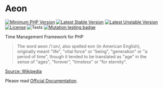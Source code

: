 # Aeon 

[![Minimum PHP Version](https://img.shields.io/badge/php-%3E%3D%207.4-8892BF.svg)](https://php.net/)
[![Latest Stable Version](https://poser.pugx.org/aeon-php/retry/v)](//packagist.org/packages/aeon-php/retry)
[![Latest Unstable Version](https://poser.pugx.org/aeon-php/retry/v/unstable)](//packagist.org/packages/aeon-php/retry)
[![License](https://poser.pugx.org/aeon-php/retry/license)](//packagist.org/packages/aeon-php/retry)
![Tests](https://github.com/aeon-php/retry/workflows/Tests/badge.svg?branch=1.x) 
[![Mutation testing badge](https://img.shields.io/endpoint?style=flat&url=https%3A%2F%2Fbadge-api.stryker-mutator.io%2Fgithub.com%2Faeon-php%2Fretry%2F1.x)](https://dashboard.stryker-mutator.io/reports/github.com/aeon-php/retry/1.x)

Time Management Framework for PHP

> The word aeon /ˈiːɒn/, also spelled eon (in American English), originally meant "life", "vital force" or "being", 
> "generation" or "a period of time", though it tended to be translated as "age" in the sense of "ages", "forever", 
> "timeless" or "for eternity".

[Source: Wikipedia](https://en.wikipedia.org/wiki/Aeon) 

Please read [Official Documentation](https://aeon-php.org/docs/retry).
